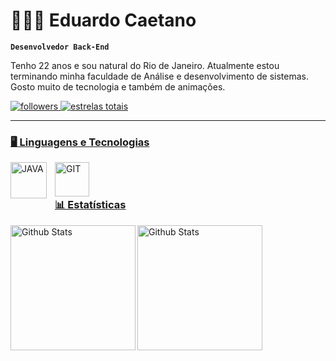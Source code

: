 # 🧑🏽‍💻 Eduardo Caetano

**`Desenvolvedor Back-End`**

Tenho 22 anos e sou natural do Rio de Janeiro. Atualmente estou terminando minha faculdade de Análise e desenvolvimento de sistemas. Gosto muito de tecnologia e também de animações.


<p align="left"> 
<a href="https://github.com/eduardocaetano0?tab=followers">
        <img 
            alt="followers" 
            title="Me siga no GitHub!" 
            src="https://custom-icon-badges.demolab.com/github/followers/eduardocaetano0?color=236ad3&labelColor=1155ba&style=for-the-badge&logo=github&label=FOLLOW&logoColor=white"
        />
    </a>
    <a href="https://github.com/eduardocaetano0?tab=repositories">
        <img 
            alt="estrelas totais" 
            title="Total de estrelas GitHub" 
            src="https://custom-icon-badges.demolab.com/github/stars/eduardocaetano0?color=55960c&style=for-the-badge&labelColor=488207&logo=star&label=STARS"
        />
</p>

---

### 🖥️ Linguagens e Tecnologias

<img 
    align="left"
    alt= "JAVA"
    title="JAVA"
    width="58px"
    style="padding-right: 10px;"
    src="https://cdn.jsdelivr.net/gh/devicons/devicon@latest/icons/java/java-original-wordmark.svg"
/>

<img 
    align="left"
    alt= "GIT"
    title="GIT"
    width="55px"
    style="padding-right: 10px;"        
    src="https://cdn.jsdelivr.net/gh/devicons/devicon@latest/icons/git/git-plain.svg"
/>

<br/>
<br/>

### 📊 Estatísticas

<p>
<img
    align="left"
    alt="Github Stats"
    height="200"
    sytle="padding-right: 10px"
    src="https://github-readme-stats.vercel.app/api?username=eduardocaetano0&show_icons=true&theme=dark&include_all_commits=true&locale=pt-br"
/>

<img
    align="left"
    alt="Github Stats"
    height="200"
    src="https://github-readme-stats.vercel.app/api/top-langs/?username=eduardocaetano0&theme=dark&custom_title=Tecnologias&layout=donut-vertical&https://github.com/eduardocaetano0/github-readme-stats"
/>
</p>
